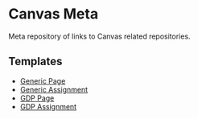 # Canvas Meta

Meta repository of links to Canvas related repositories.

## Templates

* [Generic Page]()
* [Generic Assignment]()
* [GDP Page]()
* [GDP Assignment]()
